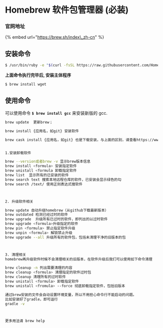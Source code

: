 # Homebrew  软件包管理器 \(必装\)

### 官网地址

{% embed url="https://brew.sh/index\_zh-cn" %}

## 安装命令

```bash
$ /usr/bin/ruby -e "$(curl -fsSL https://raw.githubusercontent.com/Homebrew/install/master/install)"
```

**上面命令执行完毕后, 安装主体程序**

```text
$ brew install wget
```

## 使用命令

可以使用命令  **`$ brew install gcc`**   来安装新版的 gcc.

```bash
brew update  更新brew；

brew install {应用名，如git} 安装软件

brew cask install {应用名，如git} 也是下载安装，与上面的区别，请查看https://www.zhihu.com/question/22624898


1.安装卸载软件

brew --version或者brew -v 显示brew版本信息
brew install <formula> 安装指定软件
brew unistall <formula 卸载指定软件
brew list  显示所有的已安装的软件
brew search text 搜索本地远程仓库的软件，已安装会显示绿色的勾
brew search /text/ 使用正则表达式搜软件



2. 升级软件相关

brew update 自动升级homebrew（从github下载最新版本）
brew outdated 检测已经过时的软件
brew upgrade  升级所有已过时的软件，即列出的以过时软件
brew upgrade <formula>升级指定的软件
brew pin <formula> 禁止指定软件升级
brew unpin <formula> 解锁禁止升级
brew upgrade --all 升级所有的软件包，包括未清理干净的旧版本的包



3. 清理相关
homebrew再升级软件时候不会清理相关的旧版本，在软件升级后我们可以使用如下命令清理

brew cleanup -n 列出需要清理的内容
brew cleanup <formula> 清理指定的软件过时包
brew cleanup 清理所有的过时软件
brew unistall <formula> 卸载指定软件
brew unistall <fromula> --force 彻底卸载指定软件，包括旧版本

通过brew安装的文件会自动设置环境变量，所以不用担心命令行不能启动的问题。
比如安装好了gradle，即可运行
gradle -v



更多用法请 brew help
```



